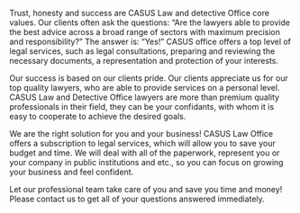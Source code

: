 Trust, honesty and success are CASUS Law and detective Office core values. Our clients often ask the questions: “Are the lawyers able to provide the best advice across a broad range of sectors with maximum precision and responsibility?” The answer is: “Yes!”  CASUS office offers a top level of legal services, such as legal consultations, preparing and reviewing the necessary documents, a representation and protection of your interests.
<br/> 

Our success is based on our clients pride. Our clients appreciate us for our top quality lawyers, who are able to provide services on a personal level. CASUS Law and Detective Office lawyers are more than premium quality professionals in their field, they can be your confidants, with whom it is easy to cooperate to achieve the desired goals.
<br/>

We are the right solution for you and your business! CASUS Law Office offers a subscription to legal services, which will allow you to save your budget and time. We will deal with all of the paperwork, represent you or your company in public institutions and etc., so you can focus on growing your business and feel confident.
<br/>

Let our professional team take care of you and save you time and money! Please contact us to get all of your questions answered immediately.
